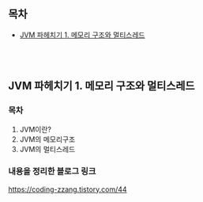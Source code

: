 ## 목차
- [JVM 파헤치기 1. 메모리 구조와 멀티스레드](#JVM-파헤치기-1.-메모리-구조와-멀티스레드)

  <br/><br/>

## JVM 파헤치기 1. 메모리 구조와 멀티스레드
### 목차
1. JVM이란?
2. JVM의 메모리구조
3. JVM의 멀티스레드
### 내용을 정리한 블로그 링크
https://coding-zzang.tistory.com/44


<br/><br/>

